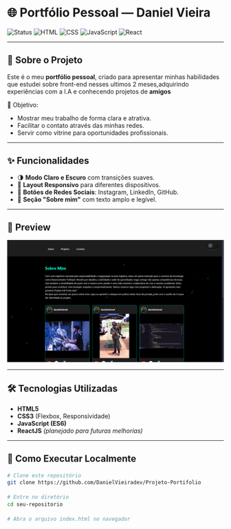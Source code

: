 # 🌐 Portfólio Pessoal — Daniel Vieira

![Status](https://img.shields.io/badge/status-Em%20Desenvolvimento-yellow)
![HTML](https://img.shields.io/badge/HTML-5-orange)
![CSS](https://img.shields.io/badge/CSS-3-blue)
![JavaScript](https://img.shields.io/badge/JavaScript-ES6-yellow)
![React](https://img.shields.io/badge/React-JS-61dafb?logo=react)

---

## 📜 Sobre o Projeto
Este é o meu **portfólio pessoal**, criado para apresentar minhas habilidades que estudei sobre front-end nesses ultimos 2 meses,adquirindo experiências com a I.A e conhecendo projetos de **amigos**

🎯 Objetivo:
- Mostrar meu trabalho de forma clara e atrativa.
- Facilitar o contato através das minhas redes.
- Servir como vitrine para oportunidades profissionais.

---

## ✨ Funcionalidades
- 🌗 **Modo Claro e Escuro** com transições suaves.
- 📱 **Layout Responsivo** para diferentes dispositivos.
- 🔗 **Botões de Redes Sociais**: Instagram, LinkedIn, GitHub.
- 📜 **Seção "Sobre mim"** com texto amplo e legível.

---

## 📸 Preview
![Preview do Portfólio](projetorun.png)

---

## 🛠 Tecnologias Utilizadas
- **HTML5**
- **CSS3** (Flexbox, Responsividade)
- **JavaScript (ES6)**
- **ReactJS** *(planejado para futuras melhorias)*

---

## 🚀 Como Executar Localmente
```bash
# Clone este repositório
git clone https://github.com/DanielVieiradev/Projeto-Portifolio

# Entre no diretório
cd seu-repositorio

# Abra o arquivo index.html no navegador
